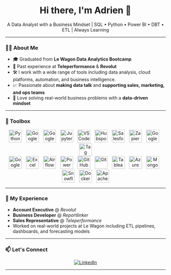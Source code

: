 <h1 align="center">Hi there, I'm Adrien 👋</h1>

<p align="center">
  A Data Analyst with a Business Mindset | SQL • Python • Power BI • DBT • ETL | Always Learning
</p>

---

### 🙋‍♂️ About Me

- 🎓 Graduated from **Le Wagon Data Analytics Bootcamp**
- 💼 Past experience at **Teleperformance** & **Revolut**
- 🛠️ I work with a wide range of tools including data analysis, cloud platforms, automation, and business intelligence.
- 📈 Passionate about **making data talk** and **supporting sales, marketing, and ops teams**
- 🧠 Love solving real-world business problems with a **data-driven mindset**

---

### 🧰 Toolbox

<p align="center">
  <img src="https://cdn.jsdelivr.net/npm/simple-icons@v9/icons/python.svg" alt="Python" width="40" height="40" style="margin-right: 10px;"/>
  <img src="https://cdn.jsdelivr.net/npm/simple-icons@v9/icons/googlecloud.svg" alt="Google Cloud Platform" width="40" height="40" style="margin-right: 10px;"/>
  <img src="https://cdn.jsdelivr.net/npm/simple-icons@v9/icons/googlecolab.svg" alt="Google Colab" width="40" height="40" style="margin-right: 10px;"/>
  <img src="https://cdn.jsdelivr.net/npm/simple-icons@v9/icons/jupyter.svg" alt="Jupyter Notebook" width="40" height="40" style="margin-right: 10px;"/>
  <img src="https://cdn.jsdelivr.net/npm/simple-icons@v9/icons/visualstudiocode.svg" alt="VS Code" width="40" height="40" style="margin-right: 10px;"/>
  <img src="https://cdn.jsdelivr.net/npm/simple-icons@v9/icons/hubspot.svg" alt="Hubspot" width="40" height="40" style="margin-right: 10px;"/>
  <img src="https://cdn.jsdelivr.net/npm/simple-icons@v9/icons/salesforce.svg" alt="Salesforce" width="40" height="40" style="margin-right: 10px;"/>
  <img src="https://cdn.jsdelivr.net/npm/simple-icons@v9/icons/zapier.svg" alt="Zapier" width="40" height="40" style="margin-right: 10px;"/>
  <img src="https://cdn.jsdelivr.net/npm/simple-icons@v9/icons/googleanalytics.svg" alt="Google Analytics" width="40" height="40" style="margin-right: 10px;"/>
  <img src="https://cdn.jsdelivr.net/npm/simple-icons@v9/icons/googletagmanager.svg" alt="Tag Manager" width="40" height="40"/>
  <br/>
  <img src="https://cdn.jsdelivr.net/npm/simple-icons@v9/icons/googlesheets.svg" alt="Google Sheets" width="40" height="40" style="margin-right: 10px;"/>
  <img src="https://cdn.jsdelivr.net/npm/simple-icons@v9/icons/microsoftexcel.svg" alt="Excel" width="40" height="40" style="margin-right: 10px;"/>
  <img src="https://cdn.jsdelivr.net/npm/simple-icons@v9/icons/apacheairflow.svg" alt="Airflow" width="40" height="40" style="margin-right: 10px;"/>
  <img src="https://cdn.jsdelivr.net/npm/simple-icons@v9/icons/powerbi.svg" alt="Power BI" width="40" height="40" style="margin-right: 10px;"/>
  <img src="https://cdn.jsdelivr.net/npm/simple-icons@v9/icons/github.svg" alt="GitHub" width="40" height="40" style="margin-right: 10px;"/>
  <img src="https://cdn.jsdelivr.net/npm/simple-icons@v9/icons/git.svg" alt="Git" width="40" height="40" style="margin-right: 10px;"/>
  <img src="https://cdn.jsdelivr.net/npm/simple-icons@v9/icons/tableau.svg" alt="Tableau" width="40" height="40" style="margin-right: 10px;"/>
  <img src="https://cdn.jsdelivr.net/npm/simple-icons@v9/icons/microsoftazure.svg" alt="Azure" width="40" height="40" style="margin-right: 10px;"/>
  <img src="https://cdn.jsdelivr.net/npm/simple-icons@v9/icons/mongodb.svg" alt="MongoDB" width="40" height="40" style="margin-right: 10px;"/>
  <img src="https://cdn.jsdelivr.net/npm/simple-icons@v9/icons/snowflake.svg" alt="Snowflake" width="40" height="40" style="margin-right: 10px;"/>
  <img src="https://cdn.jsdelivr.net/npm/simple-icons@v9/icons/docker.svg" alt="Docker" width="40" height="40" style="margin-right: 10px;"/>
  <img src="https://cdn.jsdelivr.net/npm/simple-icons@v9/icons/apache.svg" alt="Apache" width="40" height="40"/>
</p>

---

### 💼 My Experience

- **Account Executive** @ *Revolut*
- **Business Developer** @ *Reportlinker*
- **Sales Representative** @ *Teleperformance*
- Worked on real-world projects at Le Wagon including ETL pipelines, dashboards, and forecasting models

---

### 📫 Let's Connect

<p align="center">
  <a href="https://www.linkedin.com/in/adrien-bouis/">
    <img alt="LinkedIn" src="https://img.shields.io/badge/LinkedIn-blue?logo=linkedin&style=for-the-badge" />
  </a>
</p>

---
